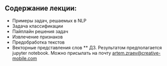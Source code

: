 ## Содержание лекции:
* Примеры задач, решаемых в NLP
* Задача классификации
* Пайплайн решения задач
* Извлечение признаков
* Предобработка текстов
* Векторные представления слов
** ДЗ. Результатом предполагается jupyter notebook. Можно присылать на почту artem.zraev@creative-mobile.com 
